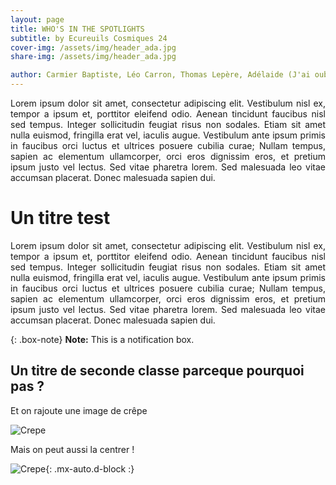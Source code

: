 ```yaml
---
layout: page
title: WHO'S IN THE SPOTLIGHTS
subtitle: by Ecureuils Cosmiques 24
cover-img: /assets/img/header_ada.jpg
share-img: /assets/img/header_ada.jpg

author: Carmier Baptiste, Léo Carron, Thomas Lepère, Adélaide (J'ai oublié ton nom), Etienne De Labarrière
---
```


<div style="text-align: justify;">
Lorem ipsum dolor sit amet, consectetur adipiscing elit. Vestibulum nisl ex, tempor a ipsum et, porttitor eleifend odio. Aenean tincidunt faucibus nisl sed tempus. Integer sollicitudin feugiat risus non sodales. Etiam sit amet nulla euismod, fringilla erat vel, iaculis augue. Vestibulum ante ipsum primis in faucibus orci luctus et ultrices posuere cubilia curae; Nullam tempus, sapien ac elementum ullamcorper, orci eros dignissim eros, et pretium ipsum justo vel lectus. Sed vitae pharetra lorem. Sed malesuada leo vitae accumsan placerat. Donec malesuada sapien dui.
</div>

# Un titre test 

<div style="text-align: justify;">
Lorem ipsum dolor sit amet, consectetur adipiscing elit. Vestibulum nisl ex, tempor a ipsum et, porttitor eleifend odio. Aenean tincidunt faucibus nisl sed tempus. Integer sollicitudin feugiat risus non sodales. Etiam sit amet nulla euismod, fringilla erat vel, iaculis augue. Vestibulum ante ipsum primis in faucibus orci luctus et ultrices posuere cubilia curae; Nullam tempus, sapien ac elementum ullamcorper, orci eros dignissim eros, et pretium ipsum justo vel lectus. Sed vitae pharetra lorem. Sed malesuada leo vitae accumsan placerat. Donec malesuada sapien dui.
</div>

{: .box-note}
**Note:** This is a notification box.


## Un titre de seconde classe parceque pourquoi pas ?

<div style="text-align: justify;">
Et on rajoute une image de crêpe
</div>

![Crepe](https://beautifuljekyll.com/assets/img/crepe.jpg)

<div style="text-align: justify;">
Mais on peut aussi la centrer ! 
</div>

![Crepe](https://beautifuljekyll.com/assets/img/crepe.jpg){: .mx-auto.d-block :}

